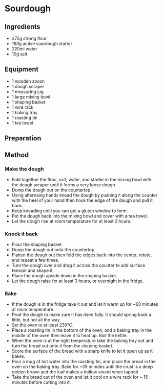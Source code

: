 # Sourdough

## Ingredients

- 375g strong flour
- 160g active sourdough starter
- 220ml water
- 10g salt

## Equipment

- 1 wooden spoon
- 1 dough scraper
- 1 measuring jug
- 1 large mixing bowl
- 1 shaping basket
- 1 wire rack
- 1 baking tray
- 1 roasting tin
- 1 tea towel

## Preparation

## Method

### Make the dough

- Fold together the flour, salt, water, and starter in the mixing bowl with the dough scraper until it forms a very loose dough.
- Dump the dough out on the countertop.
- Using alternaing hands knead the dough by pushing it along the counter with the heel of your hand then hook the edge of the dough and pull it back.
- Keep kneading until you can get a gluten window to form.
- Put the dough back into the mixing bowl and cover with a tea towel.
- Let the dough rise at room temperature for at least 3 hours.

### Knock it back

- Flour the shaping basket.
- Dump the dough out onto the countertop.
- Flatten the dough out then fold the edges back into the center, rotate, and repeat a few times.
- Turn the dough over and drag it across the counter to add surface tension and shape it.
- Place the dough upside down in the shaping basket.
- Let the dough raise for at least 3 hours, or overnight in the fridge.

### Bake

- If the dough is in the fridge take it out and let it warm up for ~60 minutes at room temperature.
- Prod the dough to make sure it has risen fully. It should spring back a little, but not all the way.
- Set the oven to at least 230°C.
- Place a roasting tin in the bottom of the oven, and a baking tray in the middle of the oven then leave it to heat up. Boil the kettle.
- When the oven is at the right temperature take the baking tray out and turn the bread out onto it from the shaping basket.
- Score the surface of the bread with a sharp knife to let it open up as it bakes.
- Pour a mug of hot water into the roasting tin, and place the bread in the oven on the baking tray.
Bake for ~35 minutes until the crust is a deep golden brown and the loaf makes a hollow sound when tapped.
- Take the bread out of the oven and let it cool on a wire rack for ~ 15 minutes before cutting into it.
